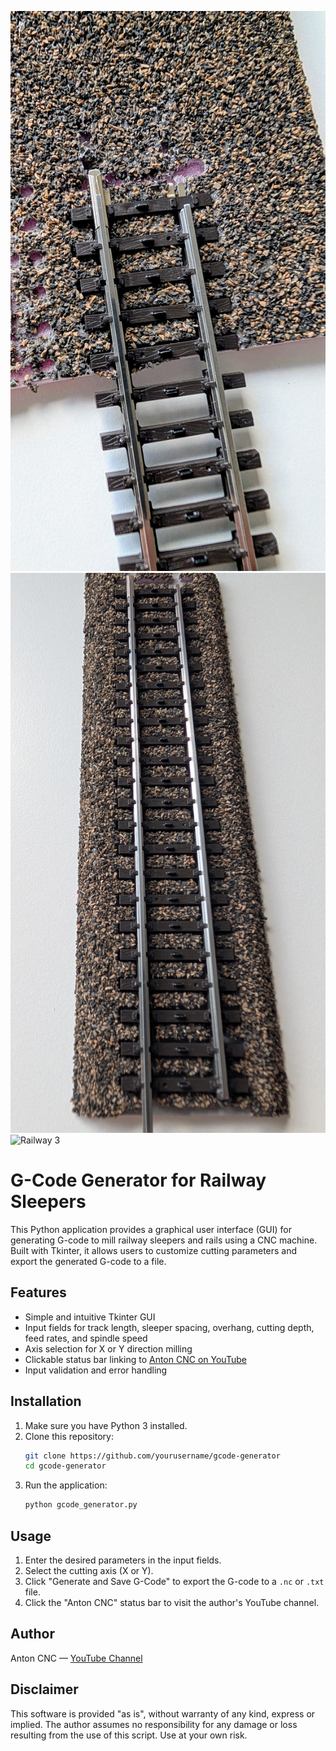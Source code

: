 ![Railway 1](images/Railway1.jpg)
![Railway 2](images/Railway2.jpg)
![Railway 3](images/Railway3.jpg)


# G-Code Generator for Railway Sleepers

This Python application provides a graphical user interface (GUI) for generating G-code to mill railway sleepers and rails using a CNC machine. Built with Tkinter, it allows users to customize cutting parameters and export the generated G-code to a file.

## Features
- Simple and intuitive Tkinter GUI
- Input fields for track length, sleeper spacing, overhang, cutting depth, feed rates, and spindle speed
- Axis selection for X or Y direction milling
- Clickable status bar linking to [Anton CNC on YouTube](https://www.youtube.com/@boessi)
- Input validation and error handling

## Installation
1. Make sure you have Python 3 installed.
2. Clone this repository:
   ```bash
   git clone https://github.com/yourusername/gcode-generator
   cd gcode-generator
   ```
3. Run the application:
   ```bash
   python gcode_generator.py
   ```

## Usage
1. Enter the desired parameters in the input fields.
2. Select the cutting axis (X or Y).
3. Click "Generate and Save G-Code" to export the G-code to a `.nc` or `.txt` file.
4. Click the "Anton CNC" status bar to visit the author's YouTube channel.

## Author
Anton CNC — [YouTube Channel](https://www.youtube.com/@boessi)

## Disclaimer
This software is provided "as is", without warranty of any kind, express or implied. The author assumes no responsibility for any damage or loss resulting from the use of this script. Use at your own risk.